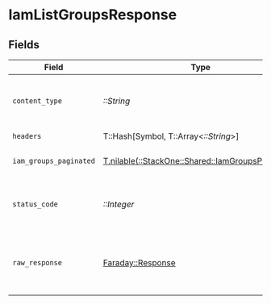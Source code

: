 # IamListGroupsResponse


## Fields

| Field                                                                                          | Type                                                                                           | Required                                                                                       | Description                                                                                    |
| ---------------------------------------------------------------------------------------------- | ---------------------------------------------------------------------------------------------- | ---------------------------------------------------------------------------------------------- | ---------------------------------------------------------------------------------------------- |
| `content_type`                                                                                 | *::String*                                                                                     | :heavy_check_mark:                                                                             | HTTP response content type for this operation                                                  |
| `headers`                                                                                      | T::Hash[Symbol, T::Array<*::String*>]                                                          | :heavy_check_mark:                                                                             | N/A                                                                                            |
| `iam_groups_paginated`                                                                         | [T.nilable(::StackOne::Shared::IamGroupsPaginated)](../../models/shared/iamgroupspaginated.md) | :heavy_minus_sign:                                                                             | The list of groups was retrieved.                                                              |
| `status_code`                                                                                  | *::Integer*                                                                                    | :heavy_check_mark:                                                                             | HTTP response status code for this operation                                                   |
| `raw_response`                                                                                 | [Faraday::Response](https://www.rubydoc.info/gems/faraday/Faraday/Response)                    | :heavy_check_mark:                                                                             | Raw HTTP response; suitable for custom response parsing                                        |
